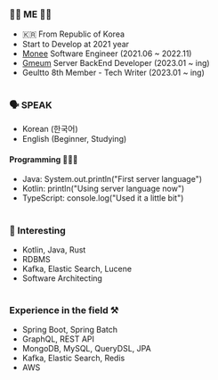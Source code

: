 #
### 👩🏻 ME 👩🏻

- 🇰🇷 From Republic of Korea
- Start to Develop at 2021 year
- [Monee](https://www.moneeapp.com/) Software Engineer (2021.06 ~ 2022.11)
- [Gmeum](https://www.gmeum.com/) Server BackEnd Developer (2023.01 ~ ing)
- Geultto 8th Member - Tech Writer (2023.01 ~ ing)

#

### 🗣️ SPEAK

- Korean (한국어)
- English (Beginner, Studying)

#### Programming 👩🏻‍💻

- Java: System.out.println("First server language")
- Kotlin: println("Using server language now")
- TypeScript: console.log("Used it a little bit")

#

### 🥰 Interesting 
- Kotlin, Java, Rust
- RDBMS
- Kafka, Elastic Search, Lucene
- Software Architecting

#

### Experience in the field ⚒️

- Spring Boot, Spring Batch
- GraphQL, REST API
- MongoDB, MySQL, QueryDSL, JPA
- Kafka, Elastic Search, Redis
- AWS